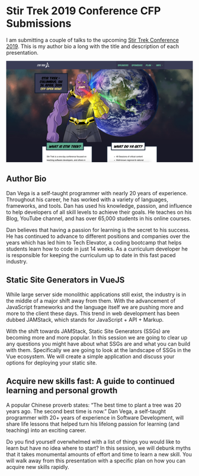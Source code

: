 # Stir Trek 2019 Conference CFP Submissions

I am submitting a couple of talks to the upcoming [Stir Trek Conference 2019](https://stirtrek.com/). This is my author bio a long with the title and description of each presentation. 

![Stir Trek 2019](stir-trek-2019.png)

## Author Bio

Dan Vega is a self-taught programmer with nearly 20 years of experience. Throughout his career, he has worked with a variety of languages, frameworks, and tools. Dan has used his knowledge, passion, and influence to help developers of all skill levels to achieve their goals. He teaches on his Blog, YouTube channel, and has over 65,000 students in his online courses.

Dan believes that having a passion for learning is the secret to his success. He has continued to advance to different positions and companies over the years which has led him to Tech Elevator, a coding bootcamp that helps students learn how to code in just 14 weeks. As a curriculum developer he is responsible for keeping the curriculum up to date in this fast paced industry.

## Static Site Generators in VueJS

While large server side monolithic applications still exist, the industry is in the middle of a major shift away from them. With the advancement of JavaScript frameworks and the language itself we are pushing more and more to the client these days. This trend in web development has been dubbed JAMStack, which stands for JavaScript + API + Markup. 

With the shift towards JAMStack, Static Site Generators (SSGs) are becoming more and more popular. In this session we are going to clear up any questions you might have about what SSGs are and what you can build with them. Specifically we are going to look at the landscape of SSGs in the Vue ecosystem. We will create a simple application and discuss your options for deploying your static site. 

## Acquire new skills fast: A guide to continued learning and personal growth

A popular Chinese proverb states: “The best time to plant a tree was 20 years ago. The second best time is now.” Dan Vega, a self-taught programmer with 20+ years of experience in Software Development, will share life lessons that helped turn his lifelong passion for learning (and teaching) into an exciting career.

Do you find yourself overwhelmed with a list of things you would like to learn but have no idea where to start? In this session, we will debunk myths that it takes monumental amounts of effort and time to learn a new skill. You will walk away from this presentation with a specific plan on how you can acquire new skills rapidly.
